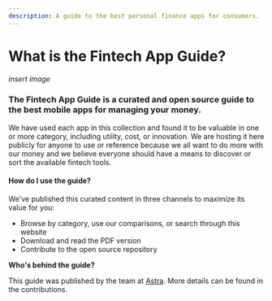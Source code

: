 ```yaml
---
description: A guide to the best personal finance apps for consumers.
---
```


# What is the Fintech App Guide?

_insert image_

### The Fintech App Guide is a curated and open source guide to the best mobile apps for managing your money. 

We have used each app in this collection and found it to be valuable in one or more category, including utility, cost, or innovation. We are hosting it here publicly for anyone to use or reference because we all want to do more with our money and we believe everyone should have a means to discover or sort the available fintech tools. 

#### How do I use the guide?

We've published this curated content in three channels to maximize its value for you:

* Browse by category, use our comparisons, or search through this website
* Download and read the PDF version
* Contribute to the open source repository

**Who's behind the guide?**

This guide was published by the team at [Astra](https://astra.finance). More details can be found in the contributions.

